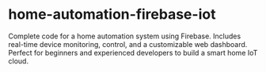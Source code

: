 # home-automation-firebase-iot
Complete code for a home automation system using Firebase. Includes real-time device monitoring, control, and a customizable web dashboard. Perfect for beginners and experienced developers to build a smart home IoT cloud.
